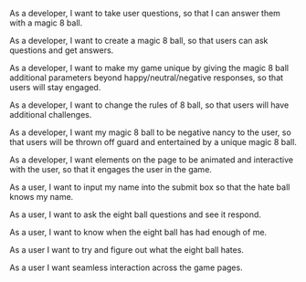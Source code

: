 As a developer, I want to take user questions, so that I can answer them with a magic 8 ball. 

As a developer, I want to create a magic 8 ball, so that users can ask questions and get answers.

As a developer, I want to make my game unique by giving the magic 8 ball additional parameters beyond happy/neutral/negative responses, so that users will stay engaged.

As a developer, I want to change the rules of 8 ball, so that users will have additional challenges.

As a developer, I want my magic 8 ball to be negative nancy to the user, so that users will be thrown off guard and entertained by a unique magic 8 ball. 

As a developer, I want elements on the page to be animated and interactive with the user, so that it engages the user in the game. 

As a user, I want to input my name into the submit box so that the hate ball knows my name. 

As a user, I want to ask the eight ball questions and see it respond. 

As a user, I want to know when the eight ball has had enough of me. 

As a user I want to try and figure out what the eight ball hates. 

As a user I want seamless interaction across the game pages. 